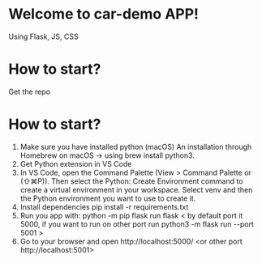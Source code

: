 # Welcome to car-demo APP!
Using Flask, JS, CSS

# How to start?
Get the repo

# How to start?
1. Make sure you have installed python (macOS) An installation through Homebrew on macOS -> using brew install python3.
2. Get Python extension in VS Code
3. In VS Code, open the Command Palette (View > Command Palette or (⇧⌘P)). Then select the Python: Create Environment command to create a virtual environment in your workspace. Select venv and then the Python environment you want to use to create it.
4. Install dependencies pip install -r requirements.txt
5. Run you app with: python -m pip flask run flask < by default port it 5000, if you want to run on other port run
python3 -m flask run --port 5001 >
6. Go to your browser and open http://localhost:5000/ <or other port http://localhost:5001>
